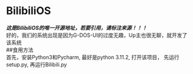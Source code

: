 # BilibiliOS  
***这是BilibiliOS的唯一开源地址，若要引用，请标注来源！！！***    
好的，我们的系统出现是因为G-DOS-UI的过度无趣，Up主也很无聊，就开发了该系统  
##食用方法  
首先，安装Python3和Pycharm, 最好是python 3.11.2, 打开该项目， 先运行setup.py, 再运行Bilibili.py 
